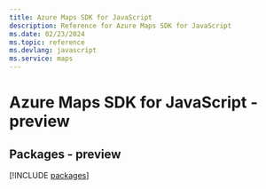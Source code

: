 ```yaml
---
title: Azure Maps SDK for JavaScript
description: Reference for Azure Maps SDK for JavaScript
ms.date: 02/23/2024
ms.topic: reference
ms.devlang: javascript
ms.service: maps
---
```

# Azure Maps SDK for JavaScript - preview
## Packages - preview
[!INCLUDE [packages](maps-index.md)]